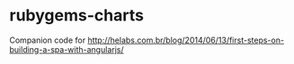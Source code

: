 rubygems-charts
===============

Companion code for http://helabs.com.br/blog/2014/06/13/first-steps-on-building-a-spa-with-angularjs/
